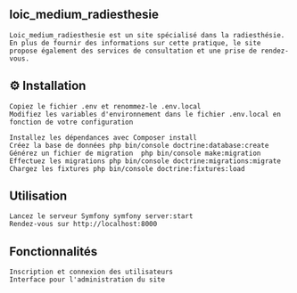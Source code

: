 ## loic_medium_radiesthesie

    Loic_medium_radiesthesie est un site spécialisé dans la radiesthésie.
    En plus de fournir des informations sur cette pratique, le site propose également des services de consultation et une prise de rendez-vous.


## ⚙️ Installation

    Copiez le fichier .env et renommez-le .env.local
    Modifiez les variables d'environnement dans le fichier .env.local en fonction de votre configuration

    Installez les dépendances avec Composer install
    Créez la base de données php bin/console doctrine:database:create
    Générez un fichier de migration  php bin/console make:migration
    Effectuez les migrations php bin/console doctrine:migrations:migrate
    Chargez les fixtures php bin/console doctrine:fixtures:load


## Utilisation

    Lancez le serveur Symfony symfony server:start
    Rendez-vous sur http://localhost:8000


## Fonctionnalités

    Inscription et connexion des utilisateurs
    Interface pour l'administration du site